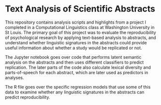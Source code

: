 # Text Analysis of Scientific Abstracts

This repository contains analysis scripts and highlights from a project I completed in a Computational Linguistics class at Washington University in St Louis. The primary goal of this project was to evaluate the reproducibility of psychological research by applying text-based analysis to abstracts, and understand whether linguistic signatures in the abstracts could provide useful information about whether a study would be replicated or not.

The Jupyter notebook goes over code that performs latent semantic analysis on the abstracts and then uses different classifiers to predict replication. The later parts of the code also calculate lexical diversity and parts-of-speech for each abstract, which are later used as predictors in analyses.

The R file goes over the specific regression models that use some of this data to examine whether any linguistic signatures in the abstracts can predict reproducibility.
